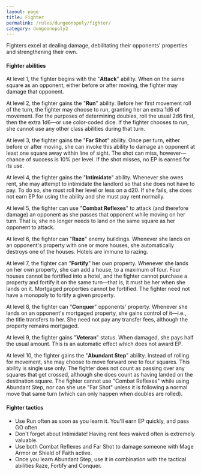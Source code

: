 ```yaml
---
layout: page
title: Fighter
permalink: /rules/dungeonopoly/fighter/
category: dungeonopoly2
---
```

Fighters excel at dealing damage, debilitating their opponents' properties and strengthening their own.

#### Fighter abilities

At level 1, the fighter begins with the "**Attack**" ability. When on the same square as an opponent, either before or after moving, the fighter may damage that opponent.

At level 2, the fighter gains the "**Run**" ability. Before her first movement roll of the turn, the fighter may choose to run, granting her an extra 1d6 of movement. For the purposes of determining doubles, roll the usual 2d6 first, then the extra 1d6—or use color-coded dice. If the fighter chooses to run, she cannot use any other class abilities during that turn.

At level 3, the fighter gains the "**Far Shot**" ability. Once per turn, either before or after moving, she can invoke this ability to damage an opponent at least one square away within line of sight. The shot can miss, however—chance of success is 10% per level. If the shot misses, no EP is earned for its use.

At level 4, the fighter gains the "**Intimidate**" ability. Whenever she owes rent, she may attempt to intimidate the landlord so that she does not have to pay. To do so, she must roll her level or less on a d20\. If she fails, she does not earn EP for using the ability and she must pay rent normally.

At level 5, the fighter can use "**Combat Reflexes**" to attack (and therefore damage) an opponent as she passes that opponent while moving on her turn. That is, she no longer needs to land on the same square as her opponent to attack.

At level 6, the fighter can "**Raze**" enemy buildings. Whenever she lands on an opponent's property with one or more houses, she automatically destroys one of the houses. Hotels are immune to razing.

At level 7, the fighter can "**Fortify**" her own property. Whenever she lands on her own property, she can add a house, to a maximum of four. Four houses cannot be fortified into a hotel, and the fighter cannot purchase a property and fortify it on the same turn—that is, it must be her when she lands on it. Mortgaged properties cannot be fortified. The fighter need not have a monopoly to fortify a given property.

At level 8, the fighter can "**Conquer**" opponents' property. Whenever she lands on an opponent's mortgaged property, she gains control of it—i.e., the title transfers to her. She need not pay any transfer fees, although the property remains mortgaged.

At level 9, the fighter gains "**Veteran**" status. When damaged, she pays half the usual amount. This is an automatic effect which does not award EP.

At level 10, the fighter gains the "**Abundant Step**" ability. Instead of rolling for movement, she may choose to move forward one to four squares. This ability is single use only. The fighter does not count as passing over any squares that get crossed, although she does count as having landed on the destination square. The fighter cannot use "Combat Reflexes" while using Abundant Step, nor can she use "Far Shot" unless it is following a normal move that same turn (which can only happen when doubles are rolled).

#### Fighter tactics

*   Use Run often as soon as you learn it. You'll earn EP quickly, and pass GO often.
*   Don't forget about Intimidate! Having rent fees waived often is extremely valuable.
*   Use both Combat Reflexes and Far Shot to damage someone with Mage Armor or Shield of Faith active.
*   Once you learn Abundant Step, use it in combination with the tactical abilities Raze, Fortify and Conquer.
